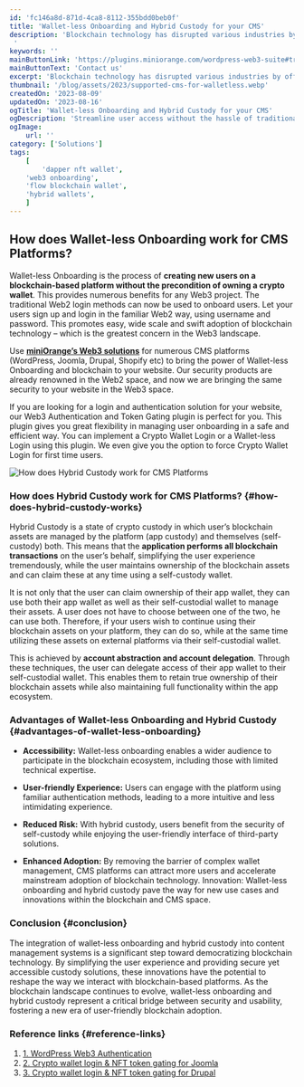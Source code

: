 ```yaml
---
id: 'fc146a8d-871d-4ca8-8112-355bdd0beb0f'
title: 'Wallet-less Onboarding and Hybrid Custody for your CMS'
description: 'Blockchain technology has disrupted various industries by offering decentralized and transparent solutions. However, the intricacies of managing wallets and private keys have been a barrier to entry for many potential users. Wallet-less onboarding and hybrid custody aim to eliminate these barriers while maintaining a high level of security.
 '
keywords: ''
mainButtonLink: 'https://plugins.miniorange.com/wordpress-web3-suite#trial-form'
mainButtonText: 'Contact us'
excerpt: 'Blockchain technology has disrupted various industries by offering decentralized and transparent solutions. However, the intricacies of managing wallets and private keys have been a barrier to entry for many potential users. Wallet-less onboarding and hybrid custody aim to eliminate these barriers while maintaining a high level of security.'
thumbnail: '/blog/assets/2023/supported-cms-for-walletless.webp'
createdOn: '2023-08-09'
updatedOn: '2023-08-16'
ogTitle: 'Wallet-less Onboarding and Hybrid Custody for your CMS'
ogDescription: 'Streamline user access without the hassle of traditional wallets, while ensuring the highest level of security through our innovative hybrid custody approach. '
ogImage:
    url: ''
category: ['Solutions']
tags:
    [
		'dapper nft wallet',
    'web3 onboarding',
    'flow blockchain wallet',
    'hybrid wallets',
    ]
---
```


## How does Wallet-less Onboarding work for CMS Platforms? 

Wallet-less Onboarding is the process of **creating new users on a blockchain-based platform without the precondition of owning a crypto wallet**. This provides numerous benefits for any Web3 project. The traditional Web2 login methods can now be used to onboard users. Let your users sign up and login in the familiar Web2 way, using username and password. This promotes easy, wide scale and swift adoption of blockchain technology – which is the greatest concern in the Web3 landscape.


Use [**miniOrange’s Web3 solutions**](https://plugins.miniorange.com/wordpress-web3-suite) for numerous CMS platforms (WordPress, Joomla, Drupal, Shopify etc) to bring the power of Wallet-less Onboarding and blockchain to your website. Our security products are already renowned in the Web2 space, and now we are bringing the same security to your website in the Web3 space.


If you are looking for a login and authentication solution for your website, our Web3 Authentication and Token Gating plugin is perfect for you. This plugin gives you great flexibility in managing user onboarding in a safe and efficient way. You can implement a Crypto Wallet Login or a Wallet-less Login using this plugin. We even give you the option to force Crypto Wallet Login for first time users.

![How does Hybrid Custody work for CMS Platforms](/blog/assets/2023/walletless-onboard-jurney.webp)


### How does Hybrid Custody work for CMS Platforms? {#how-does-hybrid-custody-works}

Hybrid Custody is a state of crypto custody in which user’s blockchain assets are managed by the platform (app custody) and themselves (self-custody) both. This means that the **application performs all blockchain transactions** on the user’s behalf, simplifying the user experience tremendously, while the user maintains ownership of the blockchain assets and can claim these at any time using a self-custody wallet.

It is not only that the user can claim ownership of their app wallet, they can use both their app wallet as well as their self-custodial wallet to manage their assets. A user does not have to choose between one of the two, he can use both. Therefore, if your users wish to continue using their blockchain assets on your platform, they can do so, while at the same time utilizing these assets on external platforms via their self-custodial wallet.

This is achieved by **account abstraction and account delegation**. Through these techniques, the user can delegate access of their app wallet to their self-custodial wallet. This enables them to retain true ownership of their blockchain assets while also maintaining full functionality within the app ecosystem.



### Advantages of Wallet-less Onboarding and Hybrid Custody {#advantages-of-wallet-less-onboarding}

- **Accessibility:**  Wallet-less onboarding enables a wider audience to participate in the blockchain ecosystem, including those with limited technical expertise.

- **User-friendly Experience:** Users can engage with the platform using familiar authentication methods, leading to a more intuitive and less intimidating experience.

-  **Reduced Risk:**  With hybrid custody, users benefit from the security of self-custody while enjoying the user-friendly interface of third-party solutions.

- **Enhanced Adoption:** By removing the barrier of complex wallet management, CMS platforms can attract more users and accelerate mainstream adoption of blockchain technology.
Innovation: Wallet-less onboarding and hybrid custody pave the way for new use cases and innovations within the blockchain and CMS space.

### Conclusion {#conclusion}

The integration of wallet-less onboarding and hybrid custody into content management systems is a significant step toward democratizing blockchain technology. By simplifying the user experience and providing secure yet accessible custody solutions, these innovations have the potential to reshape the way we interact with blockchain-based platforms. As the blockchain landscape continues to evolve, wallet-less onboarding and hybrid custody represent a critical bridge between security and usability, fostering a new era of user-friendly blockchain adoption.

### Reference links  {#reference-links}

1. [1. WordPress Web3 Authentication](https://plugins.miniorange.com/hubspot-page-restriction/)
2. [2. Crypto wallet login & NFT token gating for Joomla](https://plugins.miniorange.com/hubspot)
3. [3. Crypto wallet login & NFT token gating for Drupal](https://plugins.miniorange.com/hubspot-single-sign-on/)



